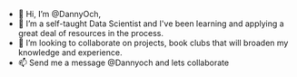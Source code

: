 - 👋 Hi, I’m @DannyOch,
- 👀 I’m a self-taught Data Scientist and I've been learning and applying a great deal of resources in the process.
- 💞️ I’m looking to collaborate on projects, book clubs that will broaden my knowledge and experience.
- 📫 Send me a message @Dannyoch and lets collaborate

<!---
DannyOch/DannyOch is a ✨ special ✨ repository because its `README.md` (this file) appears on your GitHub profile.
You can click the Preview link to take a look at your changes.
--->
